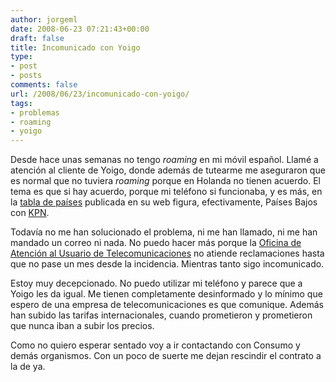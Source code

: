 ```yaml
---
author: jorgeml
date: 2008-06-23 07:21:43+00:00
draft: false
title: Incomunicado con Yoigo
type: 
- post
- posts
comments: false
url: /2008/06/23/incomunicado-con-yoigo/
tags:
- problemas
- roaming
- yoigo
---
```


Desde hace unas semanas no tengo _roaming_ en mi móvil español. Llamé a atención al cliente de Yoigo, donde además de tutearme me aseguraron que es normal que no tuviera _roaming_ porque en Holanda no tienen acuerdo. El tema es que si hay acuerdo, porque mi teléfono si funcionaba, y es más, en la [tabla de países](http://www.yoigo.com/tarifas/internacionales.php#2) publicada en su web figura, efectivamente, Países Bajos con [KPN](http://www.kpn.com/).

Todavía no me han solucionado el problema, ni me han llamado, ni me han mandado un correo ni nada. No puedo hacer más porque la [Oficina de Atención al Usuario de Telecomunicaciones](http://www.usuariosteleco.es/) no atiende reclamaciones hasta que no pase un mes desde la incidencia. Mientras tanto sigo incomunicado.

Estoy muy decepcionado. No puedo utilizar mi teléfono y parece que a Yoigo les da igual. Me tienen completamente desinformado y lo mínimo que espero de una empresa de telecomunicaciones es que comunique. Además han subido las tarifas internacionales, cuando prometieron y prometieron que nunca iban a subir los precios.

Como no quiero esperar sentado voy a ir contactando con Consumo y demás organismos. Con un poco de suerte me dejan rescindir el contrato a la de ya.
